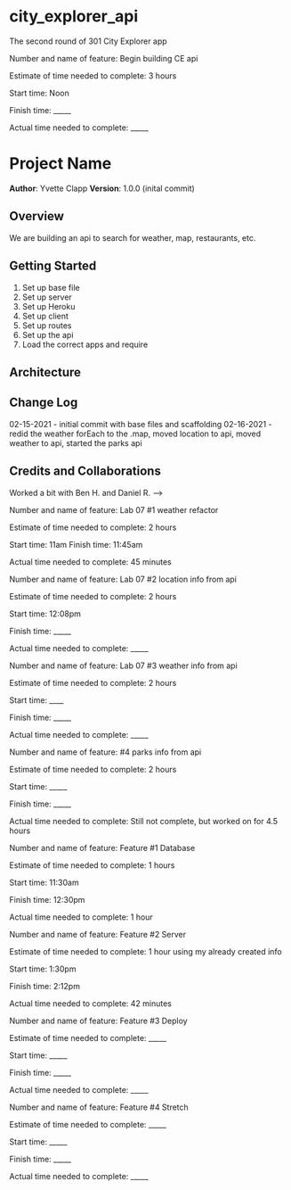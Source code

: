 # city_explorer_api
The second round of 301 City Explorer app

Number and name of feature: Begin building CE api

Estimate of time needed to complete: 3 hours

Start time: Noon

Finish time: _____

Actual time needed to complete: _____

# Project Name

**Author**: Yvette Clapp
**Version**: 1.0.0 (inital commit)

## Overview
We are building an api to search for weather, map, restaurants, etc.

## Getting Started
1)  Set up base file
2)  Set up server
3)  Set up Heroku
4)  Set up client
5)  Set up routes
6)  Set up the api
7)  Load the correct apps and require


## Architecture
<!-- Provide a detailed description of the application design. What technologies (languages, libraries, etc) you're using, and any other relevant design information. -->

## Change Log
02-15-2021 - initial commit with base files and scaffolding
02-16-2021 - redid the weather forEach to the .map, moved location to api, moved weather to api, started the parks api

## Credits and Collaborations
Worked a bit with Ben H. and Daniel R.
-->

Number and name of feature: Lab 07 #1 weather refactor

Estimate of time needed to complete: 2 hours

Start time: 11am
Finish time: 11:45am

Actual time needed to complete: 45 minutes

Number and name of feature: Lab 07 #2 location info from api

Estimate of time needed to complete: 2 hours

Start time: 12:08pm

Finish time: _____

Actual time needed to complete: _____


Number and name of feature: Lab 07 #3 weather info from api

Estimate of time needed to complete: 2 hours

Start time: ____

Finish time: _____

Actual time needed to complete: _____



Number and name of feature: #4 parks info from api

Estimate of time needed to complete: 2 hours

Start time: _____

Finish time: _____

Actual time needed to complete: Still not complete, but worked on for 4.5 hours


Number and name of feature: Feature #1 Database

Estimate of time needed to complete: 1 hours

Start time: 11:30am

Finish time: 12:30pm

Actual time needed to complete: 1 hour


Number and name of feature: Feature #2 Server

Estimate of time needed to complete: 1 hour using my already created info

Start time: 1:30pm

Finish time: 2:12pm

Actual time needed to complete: 42 minutes


Number and name of feature: Feature #3 Deploy

Estimate of time needed to complete: _____

Start time: _____

Finish time: _____

Actual time needed to complete: _____


Number and name of feature: Feature #4 Stretch

Estimate of time needed to complete: _____

Start time: _____

Finish time: _____

Actual time needed to complete: _____

